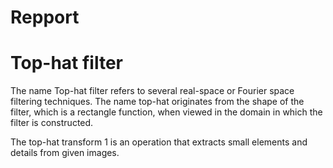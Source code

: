 # Repport

# Top-hat filter

The name Top-hat filter refers to several real-space or Fourier space filtering techniques. The name top-hat originates from the shape of the filter, which is a rectangle function, when viewed in the domain in which the filter is constructed.

The top-hat transform 1 is an operation that extracts small elements and details from given images.
